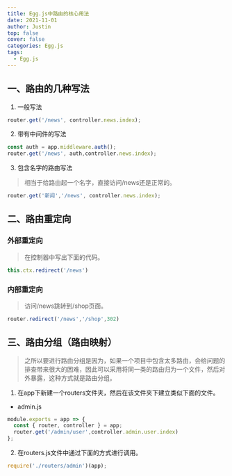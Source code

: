 ```yaml
---
title: Egg.js中路由的核心用法
date: 2021-11-01
author: Justin
top: false
cover: false
categories: Egg.js
tags:
  - Egg.js
---
```


## 一、路由的几种写法
1. 一般写法

```js
router.get('/news', controller.news.index);
```

2. 带有中间件的写法

```js
const auth = app.middleware.auth();
router.get('/news', auth,controller.news.index);
```

3. 包含名字的路由写法

>相当于给路由起一个名字，直接访问/news还是正常的。

```js
router.get('新闻','/news', controller.news.index);
```

## 二、路由重定向
### 外部重定向
>在控制器中写出下面的代码。

```js
this.ctx.redirect('/news')
```

### 内部重定向
>访问/news跳转到/shop页面。

```js
router.redirect('/news','/shop',302)
```

## 三、路由分组（路由映射）
>之所以要进行路由分组是因为，如果一个项目中包含太多路由，会给问题的排查带来很大的困难，因此可以采用将同一类的路由归为一个文件，然后对外暴露，这种方式就是路由分组。

1. 在app下新建一个routers文件夹，然后在该文件夹下建立类似下面的文件。

* admin.js
```js
module.exports = app => {
  const { router, controller } = app;
  router.get('/admin/user',controller.admin.user.index)
};
```

2. 在routers.js文件中通过下面的方式进行调用。

```js
require('./routers/admin')(app);
```


